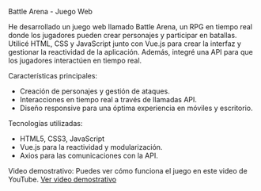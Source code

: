 Battle Arena - Juego Web

He desarrollado un juego web llamado Battle Arena, un RPG en tiempo real donde los jugadores pueden crear personajes y participar en batallas. 
Utilicé HTML, CSS y JavaScript junto con Vue.js para crear la interfaz y gestionar la reactividad de la aplicación. Además, integré una API para que los jugadores interactúen en tiempo real.

Características principales:
- Creación de personajes y gestión de ataques.
- Interacciones en tiempo real a través de llamadas API.
- Diseño responsive para una óptima experiencia en móviles y escritorio.

Tecnologías utilizadas:
- HTML5, CSS3, JavaScript
- Vue.js para la reactividad y modularización.
- Axios para las comunicaciones con la API.

Video demostrativo:
Puedes ver cómo funciona el juego en este video de YouTube.
[Ver video demostrativo]([https://youtu.be/VadFpZvgSOc](https://youtu.be/8iIQzk-EFc0))
